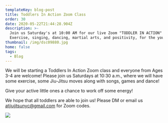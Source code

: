 ```yaml
---
templateKey: blog-post
title: Toddlers In Action Zoom Class
order: 30
date: 2020-05-22T21:44:28.904Z
description: >-
  Join us Saturday's at 10:00 AM for our live Zoom "TODDLER IN ACTION" class.
  Exercise, singing, dancing, martial arts, and positivity, for the young ones.
thumbnail: /img/dsc09880.jpg
home: false
tags:
  - Blog
---
```

We will be starting a Toddlers In Action Zoom class and everyone from Ages 3-4 are welcome! Please join us Saturdays at 10:30 a.m., where we will have some exercise, some Jiu-Jitsu moves along with songs, games and dance!

Give your active little ones a chance to work off some energy!

We hope that all toddlers are able to join us! Please DM or email us atjiujitsunyc@gmail.com for Zoom codes.

![](/img/99431701_2852970211467101_1067056698813841408_o.jpg)

